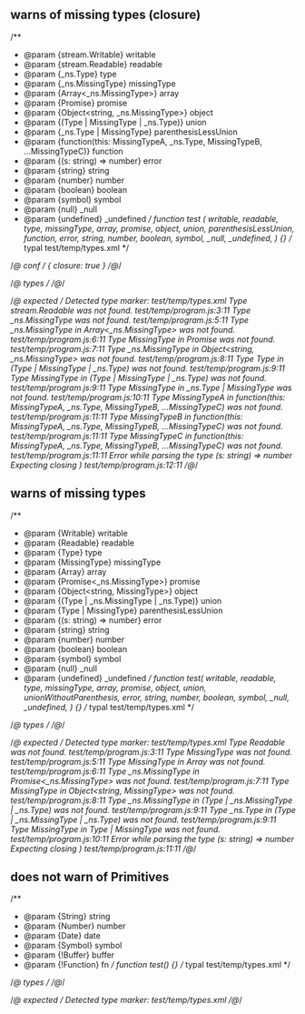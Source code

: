 ## warns of missing types (closure)
/**
 * @param {stream.Writable} writable
 * @param {stream.Readable} readable
 * @param {_ns.Type} type
 * @param {_ns.MissingType} missingType
 * @param {Array<_ns.MissingType>} array
 * @param {Promise<MissingType>} promise
 * @param {Object<string, _ns.MissingType>} object
 * @param {(Type | MissingType | _ns.Type)} union
 * @param {_ns.Type | MissingType} parenthesisLessUnion
 * @param {function(this: MissingTypeA, _ns.Type, MissingTypeB, ...MissingTypeC)} function
 * @param {(s: string) => number} error
 * @param {string} string
 * @param {number} number
 * @param {boolean} boolean
 * @param {symbol} symbol
 * @param {null} _null
 * @param {undefined} _undefined
 */
function test (
  writable, readable,
  type, missingType,
  array, promise, object, union, parenthesisLessUnion, function,
  error,
  string, number, boolean, symbol, _null, _undefined,
) {}
/* typal test/temp/types.xml */


/*@ conf */
{ closure: true }
/*@*/

/*@ types */
<types namespace="_ns">
  <import from="stream" name="Writable" />
  <type name="Type"></type>
</types>
/*@*/

/*@ expected */
Detected type marker: test/temp/types.xml
Type stream.Readable was not found.
test/temp/program.js:3:11
Type _ns.MissingType was not found.
test/temp/program.js:5:11
Type _ns.MissingType in Array<_ns.MissingType> was not found.
test/temp/program.js:6:11
Type MissingType in Promise<MissingType> was not found.
test/temp/program.js:7:11
Type _ns.MissingType in Object<string, _ns.MissingType> was not found.
test/temp/program.js:8:11
Type Type in (Type | MissingType | _ns.Type) was not found.
test/temp/program.js:9:11
Type MissingType in (Type | MissingType | _ns.Type) was not found.
test/temp/program.js:9:11
Type MissingType in _ns.Type | MissingType was not found.
test/temp/program.js:10:11
Type MissingTypeA in function(this: MissingTypeA, _ns.Type, MissingTypeB, ...MissingTypeC) was not found.
test/temp/program.js:11:11
Type MissingTypeB in function(this: MissingTypeA, _ns.Type, MissingTypeB, ...MissingTypeC) was not found.
test/temp/program.js:11:11
Type MissingTypeC in function(this: MissingTypeA, _ns.Type, MissingTypeB, ...MissingTypeC) was not found.
test/temp/program.js:11:11
Error while parsing the type (s: string) => number
Expecting closing )
test/temp/program.js:12:11
/*@*/

## warns of missing types
/**
 * @param {Writable} writable
 * @param {Readable} readable
 * @param {Type} type
 * @param {MissingType} missingType
 * @param {Array<MissingType>} array
 * @param {Promise<_ns.MissingType>} promise
 * @param {Object<string, MissingType>} object
 * @param {(Type | _ns.MissingType | _ns.Type)} union
 * @param {Type | MissingType} parenthesisLessUnion
 * @param {(s: string) => number} error
 * @param {string} string
 * @param {number} number
 * @param {boolean} boolean
 * @param {symbol} symbol
 * @param {null} _null
 * @param {undefined} _undefined
 */
function test(
  writable, readable,
  type, missingType,
  array, promise, object, union, unionWithoutParenthesis,
  error,
  string, number, boolean, symbol, _null, _undefined,
) {}
/* typal test/temp/types.xml */


/*@ types */
<types namespace="_ns">
  <import from="stream" name="Writable" />
  <type name="Type"></type>
</types>
/*@*/

/*@ expected */
Detected type marker: test/temp/types.xml
Type Readable was not found.
test/temp/program.js:3:11
Type MissingType was not found.
test/temp/program.js:5:11
Type MissingType in Array<MissingType> was not found.
test/temp/program.js:6:11
Type _ns.MissingType in Promise<_ns.MissingType> was not found.
test/temp/program.js:7:11
Type MissingType in Object<string, MissingType> was not found.
test/temp/program.js:8:11
Type _ns.MissingType in (Type | _ns.MissingType | _ns.Type) was not found.
test/temp/program.js:9:11
Type _ns.Type in (Type | _ns.MissingType | _ns.Type) was not found.
test/temp/program.js:9:11
Type MissingType in Type | MissingType was not found.
test/temp/program.js:10:11
Error while parsing the type (s: string) => number
Expecting closing )
test/temp/program.js:11:11
/*@*/

## does not warn of Primitives
/**
 * @param {String} string
 * @param {Number} number
 * @param {Date} date
 * @param {Symbol} symbol
 * @param {!Buffer} buffer
 * @param {!Function} fn
 */
function test() {}
/* typal test/temp/types.xml */


/*@ types */
<types namespace="_ns"></types>
/*@*/

/*@ expected */
Detected type marker: test/temp/types.xml
/*@*/
